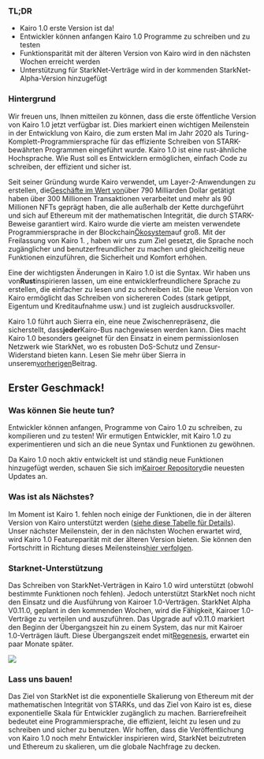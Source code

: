 ### TL;DR

* Kairo 1.0 erste Version ist da!
* Entwickler können anfangen Kairo 1.0 Programme zu schreiben und zu testen
* Funktionsparität mit der älteren Version von Kairo wird in den nächsten Wochen erreicht werden
* Unterstützung für StarkNet-Verträge wird in der kommenden StarkNet-Alpha-Version hinzugefügt

### Hintergrund

Wir freuen uns, Ihnen mitteilen zu können, dass die erste öffentliche Version von Kairo 1.0 jetzt verfügbar ist. Dies markiert einen wichtigen Meilenstein in der Entwicklung von Kairo, die zum ersten Mal im Jahr 2020 als Turing-Komplett-Programmiersprache für das effiziente Schreiben von STARK-bewährten Programmen eingeführt wurde. Kairo 1.0 ist eine rust-ähnliche Hochsprache. Wie Rust soll es Entwicklern ermöglichen, einfach Code zu schreiben, der effizient und sicher ist.

Seit seiner Gründung wurde Kairo verwendet, um Layer-2-Anwendungen zu erstellen, die[Geschäfte im Wert von](https://dashboard.starkware.co/starkex)über 790 Milliarden Dollar getätigt haben über 300 Millionen Transaktionen verarbeitet und mehr als 90 Millionen NFTs geprägt haben, die alle außerhalb der Kette durchgeführt und sich auf Ethereum mit der mathematischen Integrität, die durch STARK-Beweise garantiert wird. Kairo wurde die vierte am meisten verwendete Programmiersprache in der Blockchain[Ökosystem](https://defillama.com/languages)auf groß. Mit der Freilassung von Kairo 1. , haben wir uns zum Ziel gesetzt, die Sprache noch zugänglicher und benutzerfreundlicher zu machen und gleichzeitig neue Funktionen einzuführen, die Sicherheit und Komfort erhöhen.

Eine der wichtigsten Änderungen in Kairo 1.0 ist die Syntax. Wir haben uns von**Rust**inspirieren lassen, um eine entwicklerfreundlichere Sprache zu erstellen, die einfacher zu lesen und zu schreiben ist. Die neue Version von Kairo ermöglicht das Schreiben von sichereren Codes (stark getippt, Eigentum und Kreditaufnahme usw.) und ist zugleich ausdrucksvoller.

Kairo 1.0 führt auch Sierra ein, eine neue Zwischenrepräsenz, die sicherstellt, dass**jeder**Kairo-Bus nachgewiesen werden kann. Dies macht Kairo 1.0 besonders geeignet für den Einsatz in einem permissionlosen Netzwerk wie StarkNet, wo es robusten DoS-Schutz und Zensur-Widerstand bieten kann. Lesen Sie mehr über Sierra in unserem[vorherigen](https://medium.com/starkware/cairo-1-0-aa96eefb19a0)Beitrag.

## Erster Geschmack!

### Was können Sie heute tun?

Entwickler können anfangen, Programme von Cairo 1.0 zu schreiben, zu kompilieren und zu testen! Wir ermutigen Entwickler, mit Kairo 1.0 zu experimentieren und sich an die neue Syntax und Funktionen zu gewöhnen.

Da Kairo 1.0 noch aktiv entwickelt ist und ständig neue Funktionen hinzugefügt werden, schauen Sie sich im[Kairoer Repository](https://github.com/starkware-libs/cairo/)die neuesten Updates an.

### Was ist als Nächstes?

Im Moment ist Kairo 1. fehlen noch einige der Funktionen, die in der älteren Version von Kairo unterstützt werden ([siehe diese Tabelle für Details](https://github.com/starkware-libs/cairo/blob/main/docs/FEATURE_PARITY.md)). Unser nächster Meilenstein, der in den nächsten Wochen erwartet wird, wird Kairo 1.0 Featureparität mit der älteren Version bieten. Sie können den Fortschritt in Richtung dieses Meilensteins[hier verfolgen](https://github.com/starkware-libs/cairo/blob/main/docs/FEATURE_PARITY.md).

### Starknet-Unterstützung

Das Schreiben von StarkNet-Verträgen in Kairo 1.0 wird unterstützt (obwohl bestimmte Funktionen noch fehlen). Jedoch unterstützt StarkNet noch nicht den Einsatz und die Ausführung von Kairoer 1.0-Verträgen. StarkNet Alpha V0.11.0, geplant in den kommenden Wochen, wird die Fähigkeit, Kairoer 1.0-Verträge zu verteilen und auszuführen. Das Upgrade auf v0.11.0 markiert den Beginn der Übergangszeit hin zu einem System, das nur mit Kairoer 1.0-Verträgen läuft. Diese Übergangszeit endet mit[Regenesis](https://medium.com/starkware/starknet-regenesis-the-plan-bd0219843ef4), erwartet ein paar Monate später.

![](/assets/0_odxbxeacqdwizlfw.jpg)

### Lass uns bauen!

Das Ziel von StarkNet ist die exponentielle Skalierung von Ethereum mit der mathematischen Integrität von STARKs, und das Ziel von Kairo ist es, diese exponentielle Skala für Entwickler zugänglich zu machen. Barrierefreiheit bedeutet eine Programmiersprache, die effizient, leicht zu lesen und zu schreiben und sicher zu benutzen. Wir hoffen, dass die Veröffentlichung von Kairo 1.0 noch mehr Entwickler inspirieren wird, StarkNet beizutreten und Ethereum zu skalieren, um die globale Nachfrage zu decken.